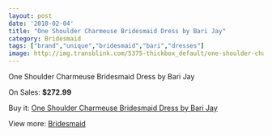 ```yaml
---
layout: post
date: '2018-02-04'
title: "One Shoulder Charmeuse Bridesmaid Dress by Bari Jay"
category: Bridesmaid
tags: ["brand","unique","bridesmaid","bari","dresses"]
image: http://img.transblink.com/5375-thickbox_default/one-shoulder-charmeuse-bridesmaid-dress-by-bari-jay.jpg
---
```

One Shoulder Charmeuse Bridesmaid Dress by Bari Jay

On Sales: **$272.99**
<a href="https://www.transblink.com/en/bridesmaid/1725-one-shoulder-charmeuse-bridesmaid-dress-by-bari-jay.html"><amp-img layout="responsive" width="600" height="600" src="//img.transblink.com/5375-thickbox_default/one-shoulder-charmeuse-bridesmaid-dress-by-bari-jay.jpg" alt="One Shoulder Charmeuse Bridesmaid Dress by Bari Jay 0" /></a>
<a href="https://www.transblink.com/en/bridesmaid/1725-one-shoulder-charmeuse-bridesmaid-dress-by-bari-jay.html"><amp-img layout="responsive" width="600" height="600" src="//img.transblink.com/5376-thickbox_default/one-shoulder-charmeuse-bridesmaid-dress-by-bari-jay.jpg" alt="One Shoulder Charmeuse Bridesmaid Dress by Bari Jay 1" /></a>

Buy it: [One Shoulder Charmeuse Bridesmaid Dress by Bari Jay](https://www.transblink.com/en/bridesmaid/1725-one-shoulder-charmeuse-bridesmaid-dress-by-bari-jay.html "One Shoulder Charmeuse Bridesmaid Dress by Bari Jay")

View more: [Bridesmaid](https://www.transblink.com/en/4-bridesmaid "Bridesmaid")